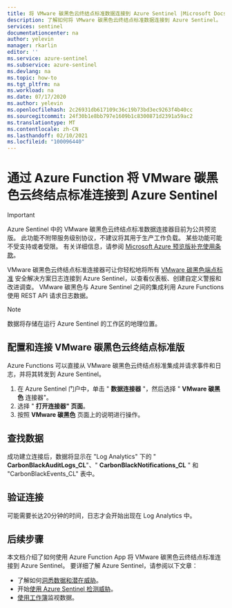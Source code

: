 ```yaml
---
title: 将 VMware 碳黑色云终结点标准数据连接到 Azure Sentinel |Microsoft Docs
description: 了解如何将 VMware 碳黑色云终结点标准数据连接到 Azure Sentinel。
services: sentinel
documentationcenter: na
author: yelevin
manager: rkarlin
editor: ''
ms.service: azure-sentinel
ms.subservice: azure-sentinel
ms.devlang: na
ms.topic: how-to
ms.tgt_pltfrm: na
ms.workload: na
ms.date: 07/17/2020
ms.author: yelevin
ms.openlocfilehash: 2c26931db617109c36c19b73bd3ec9263f4b40cc
ms.sourcegitcommit: 24f30b1e8bb797e1609b1c8300871d2391a59ac2
ms.translationtype: MT
ms.contentlocale: zh-CN
ms.lasthandoff: 02/10/2021
ms.locfileid: "100096440"
---
```

# <a name="connect-your-vmware-carbon-black-cloud-endpoint-standard-to-azure-sentinel-with-azure-function"></a>通过 Azure Function 将 VMware 碳黑色云终结点标准连接到 Azure Sentinel

> [!IMPORTANT]
> Azure Sentinel 中的 VMware 碳黑色云终结点标准数据连接器目前为公共预览版。
> 此功能不附带服务级别协议，不建议将其用于生产工作负载。 某些功能可能不受支持或者受限。 有关详细信息，请参阅 [Microsoft Azure 预览版补充使用条款](https://azure.microsoft.com/support/legal/preview-supplemental-terms/)。

VMware 碳黑色云终结点标准连接器可让你轻松地将所有 [VMware 碳黑色端点标准](https://www.carbonblack.com/products/endpoint-standard/) 安全解决方案日志连接到 Azure Sentinel，以查看仪表板、创建自定义警报和改进调查。 VMware 碳黑色与 Azure Sentinel 之间的集成利用 Azure Functions 使用 REST API 请求日志数据。


> [!NOTE]
> 数据将存储在运行 Azure Sentinel 的工作区的地理位置。

## <a name="configure-and-connect-vmware-carbon-black-cloud-endpoint-standard"></a>配置和连接 VMware 碳黑色云终结点标准版

Azure Functions 可以直接从 VMware 碳黑色云终结点标准集成并请求事件和日志，并将其转发到 Azure Sentinel。

1. 在 Azure Sentinel 门户中，单击 " **数据连接器** "，然后选择 " **VMware 碳黑色** 连接器"。
2. 选择 " **打开连接器" 页面**。
3. 按照 **VMware 碳黑色** 页面上的说明进行操作。


## <a name="find-your-data"></a>查找数据

成功建立连接后，数据将显示在 "Log Analytics" 下的 " **CarbonBlackAuditLogs_CL**"、" **CarbonBlackNotifications_CL** " 和 "CarbonBlackEvents_CL" 表中。

## <a name="validate-connectivity"></a>验证连接
可能需要长达20分钟的时间，日志才会开始出现在 Log Analytics 中。 


## <a name="next-steps"></a>后续步骤
本文档介绍了如何使用 Azure Function App 将 VMware 碳黑色云终结点标准连接到 Azure Sentinel。 要详细了解 Azure Sentinel，请参阅以下文章：
- 了解如何[洞悉数据和潜在威胁](quickstart-get-visibility.md)。
- 开始[使用 Azure Sentinel 检测威胁](tutorial-detect-threats-built-in.md)。
- [使用工作簿](tutorial-monitor-your-data.md)监视数据。


